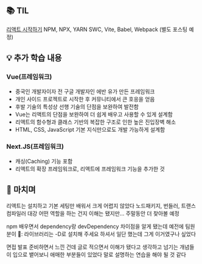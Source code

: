 <h2 id="📚-til">📚 TIL</h2>
<p><a href="https://velog.io/@yoon_ji/React-%EB%A6%AC%EC%95%A1%ED%8A%B8-%EC%8B%9C%EC%9E%91%ED%95%98%EA%B8%B0">리액트 시작하기</a>
NPM, NPX, YARN
SWC, Vite, Babel, Webpack
(별도 포스팅 예정)</p>
<h2 id="💡-추가-학습-내용">💡 추가 학습 내용</h2>
<h3 id="vue프레임워크">Vue(프레임워크)</h3>
<ul>
<li>중국인 개발자이자 전 구글 개발자인 에반 유가 만든 프레임워크</li>
<li>개인 사이드 프로젝트로 시작한 후 커뮤니티에서 큰 호응을 얻음</li>
<li>후발 기술의 특성상 선행 기술의 단점을 보완하여 발전함</li>
<li>Vue는 리액트의 단점을 보완하여 더 쉽게 배우고 사용할 수 있게 설계함</li>
<li>리액트의 함수형과 클래스 기반의 복잡한 구조로 인한 높은 진입장벽 해소</li>
<li>HTML, CSS, JavaScript 기본 지식만으로도 개발 가능하게 설계함</li>
</ul>
<h3 id="nextjs프레임워크">Next.JS(프레임워크)</h3>
<ul>
<li>캐싱(Caching) 기능 포함</li>
<li>리액트의 확장 프레임워크로, 리액트에 프레임워크 기능을 추가한 것</li>
</ul>
<h2 id="💬-마치며">💬 마치며</h2>
<p>리액트는 설치하고 기본 세팅만 배워서 크게 어렵지 않았다
노드패키지, 번들러, 트랜스컴파일러 대강 어떤 역할을 하는 건지 이해는 됐지만... 주말동안 더 찾아볼 예정</p>
<p>npm 배우면서 dependency랑 devDependency 차이점을 알게 됐는데 예전에 팀원분이
🐶: 라이브러리는 -D로 설치해 주세요
하셔서 일단 했는데 그게 이거였구나 싶었다</p>
<p>면접 발표 준비하면서 느낀 건데 글로 적으면서 이해가 됐다고 생각하고 넘기는 개념들이 입으로 뱉어보니 애매한 부분들이 있었다 말로 설명하는 연습을 해야 될 것 같다</p>